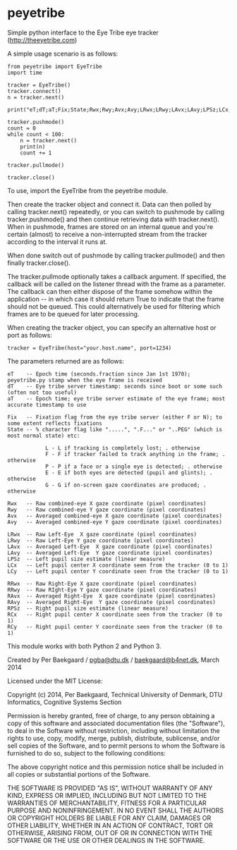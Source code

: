 peyetribe
=========

Simple python interface to the Eye Tribe eye tracker (http://theeyetribe.com)

A simple usage scenario is as follows:

    from peyetribe import EyeTribe
    import time

    tracker = EyeTribe()
    tracker.connect()
    n = tracker.next()

    print("eT;dT;aT;Fix;State;Rwx;Rwy;Avx;Avy;LRwx;LRwy;LAvx;LAvy;LPSz;LCx;LCy;RRwx;RRwy;RAvx;RAvy;RPSz;RCx;RCy")

    tracker.pushmode()
    count = 0
    while count < 100:
        n = tracker.next()
        print(n)
        count += 1

    tracker.pullmode()

    tracker.close()

To use, import the EyeTribe from the peyetribe module.

Then create the tracker object and connect it. Data can then polled by calling tracker.next() repeatedly,
or you can switch to pushmode by calling tracker.pushmode() and then continue retrieving data with 
tracker.next(). When in pushmode, frames are stored on an internal queue and you're certain (almost) to
receive a non-interrupted stream from the tracker according to the interval it runs at.

When done switch out of pushmode by calling tracker.pullmode() and then finally tracker.close().

The tracker.pullmode optionally takes a callback argument. If specified, the callback will be called on
the listener thread with the frame as a parameter. The callback can then either dispose of the frame somehow
within the application -- in which case it should return True to indicate that the frame should not be queued.
This could alternatively be used for filtering which frames are to be queued for later processing.

When creating the tracker object, you can specify an alternative host or port as follows:

    tracker = EyeTribe(host="your.host.name", port=1234)


The parameters returned are as follows:

    eT    -- Epoch time (seconds.fraction since Jan 1st 1970); peyetribe.py stamp when the eye frame is received
    dT    -- Eye tribe server timestamp: seconds since boot or some such (often not too useful)
    aT    -- Epoch time; eye tribe server estimate of the eye frame; most accurate timestamp to use

    Fix   -- Fixation flag from the eye tribe server (either F or N); to some extent reflects fixations
    State -- % character flag like ".....", ".F..." or "..PEG" (which is most normal state) etc:

                L - L if tracking is completely lost; . otherwise
                F - F if tracker failed to track anything in the frame; . otherwise
                P - P if a face or a single eye is detected; . otherwise
                E - E if both eyes are detected (pupil and glints); . otherwise
                G - G if on-screen gaze coordinates are produced; . otherwise

    Rwx   -- Raw combined-eye X gaze coordinate (pixel coordinates)
    Rwy   -- Raw combined-eye Y gaze coordinate (pixel coordinates)
    Avx   -- Averaged combined-eye X gaze coordinate (pixel coordinates)
    Avy   -- Averaged combined-eye Y gaze coordinate (pixel coordinates)

    LRwx  -- Raw Left-Eye  X gaze coordinate (pixel coordinates)
    LRwy  -- Raw Left-Eye Y gaze coordinate (pixel coordinates)
    LAvx  -- Averaged Left-Eye  X gaze coordinate (pixel coordinates)
    LAvy  -- Averaged Left-Eye  Y gaze coordinate (pixel coordinates)
    LPSz  -- Left pupil size estimate (linear measure)
    LCx   -- Left pupil center X coordinate seen from the tracker (0 to 1)
    LCy   -- Left pupil center Y coordinate seen from the tracker (0 to 1)

    RRwx  -- Raw Right-Eye X gaze coordinate (pixel coordinates)
    RRwy  -- Raw RIght-Eye Y gaze coordinate (pixel coordinates)
    RAvx  -- Averaged Right-Eye  X gaze coordinate (pixel coordinates)
    RAvy  -- Averaged Right-Eye  Y gaze coordinate (pixel coordinates)
    RPSz  -- Right pupil size estimate (linear measure)
    RCx   -- Right pupil center X coordinate seen from the tracker (0 to 1)
    RCy   -- Right pupil center Y coordinate seen from the tracker (0 to 1)


This module works with both Python 2 and Python 3.


Created by Per Baekgaard / pgba@dtu.dk / baekgaard@b4net.dk, March 2014

Licensed under the MIT License:

Copyright (c) 2014, Per Baekgaard, Technical University of Denmark, DTU Informatics, Cognitive Systems Section

Permission is hereby granted, free of charge, to any person obtaining a copy of this software and associated
documentation files (the "Software"), to deal in the Software without restriction, including without
limitation the rights to use, copy, modify, merge, publish, distribute, sublicense, and/or sell copies of the
Software, and to permit persons to whom the Software is furnished to do so, subject to the following conditions:

The above copyright notice and this permission notice shall be included in all copies or substantial portions
of the Software.

THE SOFTWARE IS PROVIDED "AS IS", WITHOUT WARRANTY OF ANY KIND, EXPRESS OR IMPLIED, INCLUDING BUT NOT
LIMITED TO THE WARRANTIES OF MERCHANTABILITY, FITNESS FOR A PARTICULAR PURPOSE AND NONINFRINGEMENT.
IN NO EVENT SHALL THE AUTHORS OR COPYRIGHT HOLDERS BE LIABLE FOR ANY CLAIM, DAMAGES OR OTHER LIABILITY,
WHETHER IN AN ACTION OF CONTRACT, TORT OR OTHERWISE, ARISING FROM, OUT OF OR IN CONNECTION WITH THE SOFTWARE
OR THE USE OR OTHER DEALINGS IN THE SOFTWARE.
